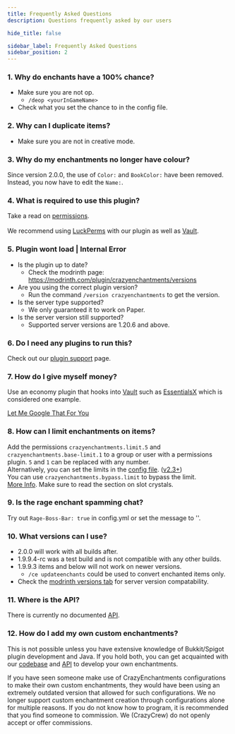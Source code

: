 ```yaml
---
title: Frequently Asked Questions
description: Questions frequently asked by our users

hide_title: false

sidebar_label: Frequently Asked Questions
sidebar_position: 2
---
```

### 1. Why do enchants have a 100% chance?
- Make sure you are not op.
  - `/deop <yourInGameName>`
- Check what you set the chance to in the config file.  

### 2. Why can I duplicate items?
- Make sure you are not in creative mode.

### 3. Why do my enchantments no longer have colour?
Since version 2.0.0, the use of `Color:` and `BookColor:` have been removed. Instead, you now have to edit the `Name:`.

### 4. What is required to use this plugin?
Take a read on [permissions](commands/permissions#options).<br></br>
We recommend using [LuckPerms](https://luckperms.net/) with our plugin as well as [Vault](https://www.spigotmc.org/resources/vault.34315/).

### 5. Plugin wont load | Internal Error
- Is the plugin up to date?
  - Check the modrinth page: https://modrinth.com/plugin/crazyenchantments/versions
- Are you using the correct plugin version?
  - Run the command `/version crazyenchantments` to get the version.
- Is the server type supported?
  - We only guaranteed it to work on Paper.
- Is the server version still supported?
  - Supported server versions are 1.20.6 and above.

### 6. Do I need any plugins to run this?
Check out our [plugin support](misc/plugin-support.md) page.

### 7. How do I give myself money?
Use an economy plugin that hooks into [Vault](https://www.spigotmc.org/resources/vault.34315/) such as [EssentialsX](https://modrinth.com/plugin/essentialsx) which is considered one example.

[Let Me Google That For You](https://letmegooglethat.com/?q=economy+plugins+spigotmc)

### 8. How can I limit enchantments on items?
Add the permissions `crazyenchantments.limit.5` and `crazyenchantments.base-limit.1` to a group or user with a permissions plugin. `5` and `1` can be replaced with any number.    
Alternatively, you can set the limits in the [config file](https://github.com/Crazy-Crew/CrazyEnchantments/blob/94e6148010bfac93a3fedc58fed7b50d5b06b562/paper/src/main/resources/config.yml#L278). ([v2.3+](https://github.com/Crazy-Crew/CrazyEnchantments/commit/b32c0e9dcabc977d2c73ad503f35ed925a848434))    
You can use `crazyenchantments.bypass.limit` to bypass the limit.     
[More Info](guides/features.md). Make sure to read the section on slot crystals.

### 9. Is the rage enchant spamming chat?
Try out `Rage-Boss-Bar: true` in config.yml or set the message to ''.

### 10. What versions can I use?
- 2.0.0 will work with all builds after.
- 1.9.9.4-rc was a test build and is not compatible with any other builds.
- 1.9.9.3 items and below will not work on newer versions.
  - `/ce updateenchants` could be used to convert enchanted items only.
- Check the [modrinth versions tab](https://modrinth.com/plugin/crazyenchantments/versions) for server version compatability.

### 11. Where is the API?
There is currently no documented [API](guides/api/intro).

### 12. How do I add my own custom enchantments?
This is not possible unless you have extensive knowledge of Bukkit/Spigot plugin development and Java. If you hold both, you can get acquainted with our [codebase](https://github.com/Crazy-Crew/CrazyEnchantments) and [API](guides/api/intro.md) to develop your own enchantments.

If you have seen someone make use of CrazyEnchantments configurations to make their own custom enchantments, they would have been using an extremely outdated version that allowed for such configurations. We no longer support custom enchantment creation through configurations alone for multiple reasons. If you do not know how to program, it is recommended that you find someone to commission. We (CrazyCrew) do not openly accept or offer commissions.